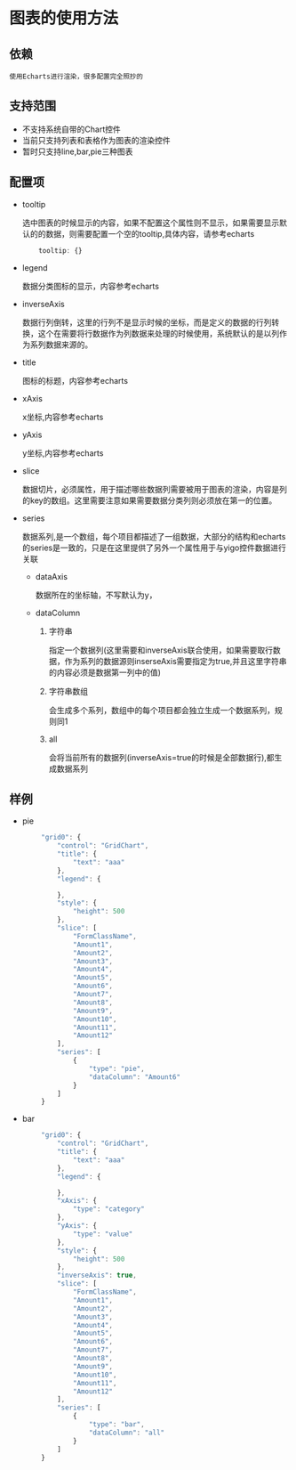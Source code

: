 图表的使用方法
==================================

依赖
----------------------------------

    使用Echarts进行渲染，很多配置完全照抄的

支持范围
----------------------------------

* 不支持系统自带的Chart控件
* 当前只支持列表和表格作为图表的渲染控件
* 暂时只支持line,bar,pie三种图表

配置项
----------------------------------

* tooltip

    选中图表的时候显示的内容，如果不配置这个属性则不显示，如果需要显示默认的的数据，则需要配置一个空的tooltip,具体内容，请参考echarts
    ```javascript
        tooltip: {}
    ```

* legend

    数据分类图标的显示，内容参考echarts

* inverseAxis

    数据行列倒转，这里的行列不是显示时候的坐标，而是定义的数据的行列转换，这个在需要将行数据作为列数据来处理的时候使用，系统默认的是以列作为系列数据来源的。

* title

    图标的标题，内容参考echarts

* xAxis

    x坐标,内容参考echarts

* yAxis

    y坐标,内容参考echarts

* slice

    数据切片，必须属性，用于描述哪些数据列需要被用于图表的渲染，内容是列的key的数组。这里需要注意如果需要数据分类列则必须放在第一的位置。

* series

    数据系列,是一个数组，每个项目都描述了一组数据，大部分的结构和echarts的series是一致的，只是在这里提供了另外一个属性用于与yigo控件数据进行关联

    * dataAxis

        数据所在的坐标轴，不写默认为y，

    * dataColumn

        1. 字符串

            指定一个数据列(这里需要和inverseAxis联合使用，如果需要取行数据，作为系列的数据源则inserseAxis需要指定为true,并且这里字符串的内容必须是数据第一列中的值)

        2. 字符串数组

            会生成多个系列，数组中的每个项目都会独立生成一个数据系列，规则同1

        3. all

            会将当前所有的数据列(inverseAxis=true的时候是全部数据行),都生成数据系列

样例
------------------------------------------------

* pie 

```javascript
        "grid0": {
            "control": "GridChart",
            "title": {
                "text": "aaa"
            },
            "legend": {

            },
            "style": {
                "height": 500
            },
            "slice": [
                "FormClassName",
                "Amount1",
                "Amount2",
                "Amount3",
                "Amount4",
                "Amount5",
                "Amount6",
                "Amount7",
                "Amount8",
                "Amount9",
                "Amount10",
                "Amount11",
                "Amount12"
            ],
            "series": [
                {
                    "type": "pie",
                    "dataColumn": "Amount6"
                }
            ]
        }
```

* bar

```javascript
        "grid0": {
            "control": "GridChart",
            "title": {
                "text": "aaa"
            },
            "legend": {

            },
            "xAxis": {
                "type": "category"
            },
            "yAxis": {
                "type": "value"
            },
            "style": {
                "height": 500
            },
            "inverseAxis": true,
            "slice": [
                "FormClassName",
                "Amount1",
                "Amount2",
                "Amount3",
                "Amount4",
                "Amount5",
                "Amount6",
                "Amount7",
                "Amount8",
                "Amount9",
                "Amount10",
                "Amount11",
                "Amount12"
            ],
            "series": [
                {
                    "type": "bar",
                    "dataColumn": "all"
                }
            ]
        }
```
